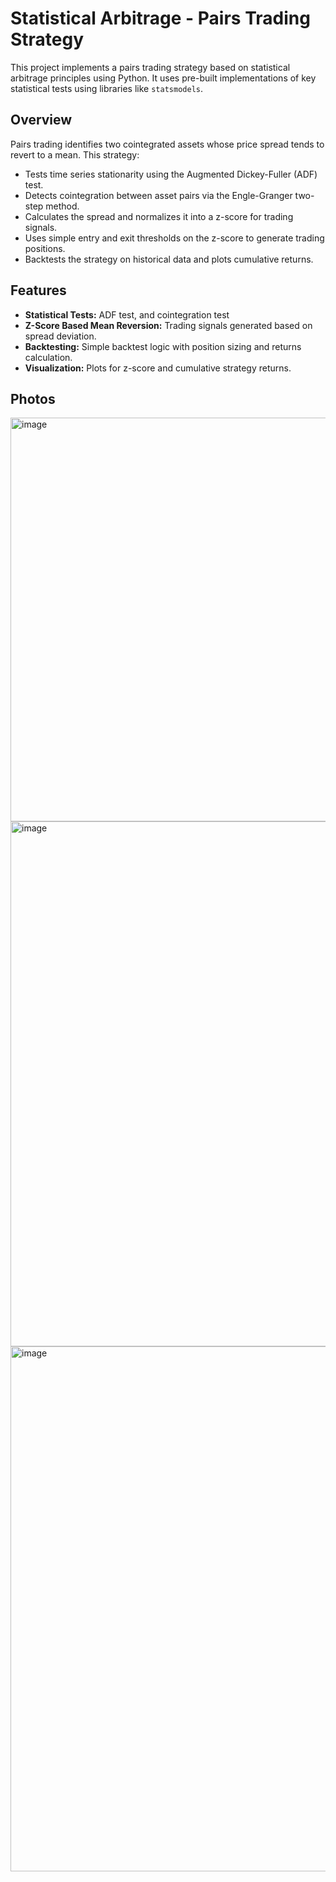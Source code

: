 # Statistical Arbitrage - Pairs Trading Strategy

This project implements a pairs trading strategy based on statistical arbitrage principles using Python. It uses pre-built implementations of key statistical tests using libraries like `statsmodels`.

## Overview

Pairs trading identifies two cointegrated assets whose price spread tends to revert to a mean. This strategy:

- Tests time series stationarity using the Augmented Dickey-Fuller (ADF) test.
- Detects cointegration between asset pairs via the Engle-Granger two-step method.
- Calculates the spread and normalizes it into a z-score for trading signals.
- Uses simple entry and exit thresholds on the z-score to generate trading positions.
- Backtests the strategy on historical data and plots cumulative returns.

## Features

- **Statistical Tests:** ADF test, and cointegration test
- **Z-Score Based Mean Reversion:** Trading signals generated based on spread deviation.
- **Backtesting:** Simple backtest logic with position sizing and returns calculation.
- **Visualization:** Plots for z-score and cumulative strategy returns.

## Photos

<img width="646" alt="image" src="https://github.com/user-attachments/assets/a4c13f04-3f68-43d4-a8cf-b7a5961b4178" />
<img width="840" alt="image" src="https://github.com/user-attachments/assets/81154223-3941-4cd4-97c7-57e2769c39f1" />
<img width="840" alt="image" src="https://github.com/user-attachments/assets/d6ff7289-4d4b-4a5a-aac4-a99dac14c1f1" />
